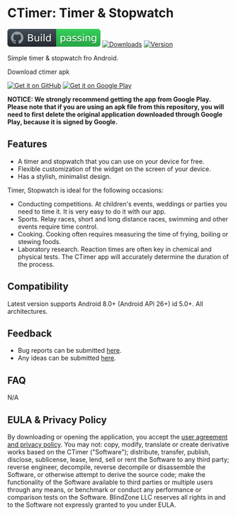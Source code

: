 # CTimer: Timer & Stopwatch
[![Build status](https://github.com/BlindZoneLLC/BlindZoneLLC/blob/main/badge.svg)](https:/github.com/BlindZoneLLC/ctimer-apk/actions) [![Downloads](https://img.shields.io/github/downloads/BlindZoneLLC/ctimer-apk/total.svg?color=blue?style=flat)](https://BlindZoneLLC/ctimer-apk/releases/latest) [![Version](https://img.shields.io/github/v/release/BlindZoneLLC/ctimer-apk??color=bluelabel=version)](https://BlindZoneLLC/ctimer-apk/releases)

Simple timer & stopwatch fro Android.

Download ctimer apk

[<img src="https://raw.githubusercontent.com/andOTP/andOTP/master/assets/badges/get-it-on-github.png" alt="Get it on GitHub" height="80">](https://github.com/BlindZoneLLC/ctimer-apk/releases/latest)
[<img src="https://play.google.com/intl/en_us/badges/images/generic/en_badge_web_generic.png" alt="Get it on Google Play" height="80">](https://play.google.com/store/apps/details?id=com.ddm.timeuntil)

**NOTICE: We strongly recommend getting the app from Google Play. Please note that if you are using an apk file from this repository, you will need to first delete the original application downloaded through Google Play, because it is signed by Google.** 

## Features
- A timer and stopwatch that you can use on your device for free.
- Flexible customization of the widget on the screen of your device.
- Has a stylish, minimalist design.

Timer, Stopwatch is ideal for the following occasions:
- Conducting competitions. At children's events, weddings or parties you need to time it. It is very easy to do it with our app.
- Sports. Relay races, short and long distance races, swimming and other events require time control.
- Cooking. Cooking often requires measuring the time of frying, boiling or stewing foods.
- Laboratory research. Reaction times are often key in chemical and physical tests. The CTimer app will accurately determine the duration of the process.
  
## Compatibility
Latest version supports Android 8.0+ (Android APi 26+) id 5.0+. All architectures.

## Feedback 
* Bug reports can be submitted [here](https://github.com/BlindZoneLLC/ctimer-apk/issues).
* Any ideas can be submitted [here](https://github.com//BlindZoneLLC/ctimer-apk/discussions).

## FAQ
N/A

## EULA & Privacy Policy
By downloading or opening the application, you accept the [user agreement and privacy policy](https://blindzone.org/eula). 
You may not: copy, modify, translate or create derivative works based on the  CTimer ("Software"); distribute, transfer, publish, disclose, sublicense, lease, lend, sell or rent the Software to any third party; reverse engineer, decompile, reverse decompile or disassemble the Software, or otherwise attempt to derive the source code; make the functionality of the Software available to third parties or multiple users through any means, or benchmark or conduct any performance or comparison tests on the Software. BlindZone LLC reserves all rights in and to the Software not expressly granted to you under EULA.
